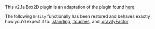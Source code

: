 This v2.1a Box2D plugin is an adaptation of the plugin found [here](https://github.com/clok/PiSpace/tree/3f2900026b58d5fb97a8ea5621dfabd573af96d1/lib/plugins/box2d).

The following `Entity` functionally has been restored and behaves exactly how you'd expect it to: [.standing](http://impactjs.com/documentation/class-reference/entity#standing), [.touches](http://impactjs.com/documentation/class-reference/entity#touches), and [.gravityFactor](http://impactjs.com/documentation/class-reference/entity#gravityfactor)